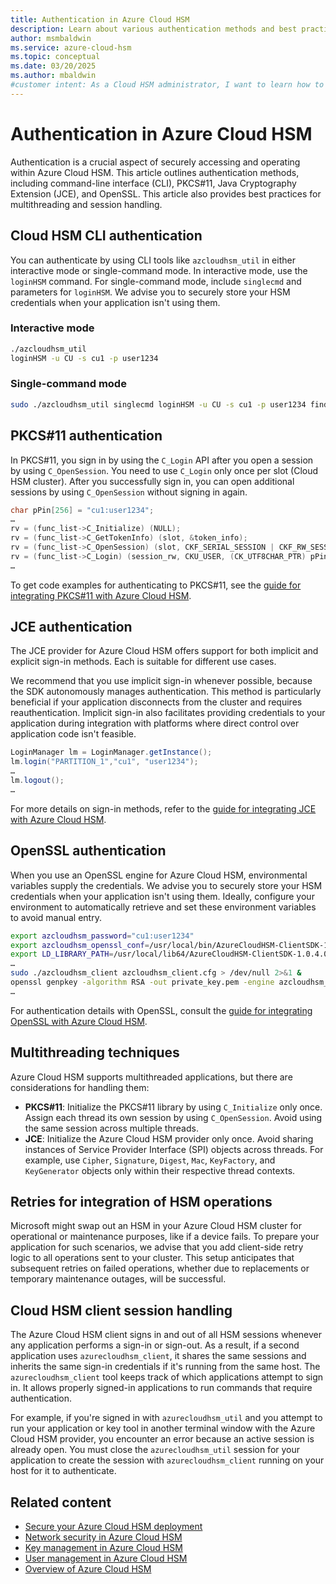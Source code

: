 ```yaml
---
title: Authentication in Azure Cloud HSM
description: Learn about various authentication methods and best practices for securing and optimizing your Azure Cloud HSM deployment.
author: msmbaldwin
ms.service: azure-cloud-hsm
ms.topic: conceptual
ms.date: 03/20/2025
ms.author: mbaldwin
#customer intent: As a Cloud HSM administrator, I want to learn how to secure and optimize my Cloud HSM deployment so that I can ensure the highest level of security and performance.
---
```


# Authentication in Azure Cloud HSM

Authentication is a crucial aspect of securely accessing and operating within Azure Cloud HSM. This article outlines authentication methods, including command-line interface (CLI), PKCS#11, Java Cryptography Extension (JCE), and OpenSSL. This article also provides best practices for multithreading and session handling.

## Cloud HSM CLI authentication

You can authenticate by using CLI tools like `azcloudhsm_util` in either interactive mode or single-command mode. In interactive mode, use the `loginHSM` command. For single-command mode, include `singlecmd` and parameters for `loginHSM`. We advise you to securely store your HSM credentials when your application isn't using them.

### Interactive mode

```sh
./azcloudhsm_util
loginHSM -u CU -s cu1 -p user1234
```

### Single-command mode

```sh
sudo ./azcloudhsm_util singlecmd loginHSM -u CU -s cu1 -p user1234 findKey
```

## PKCS#11 authentication

In PKCS#11, you sign in by using the `C_Login` API after you open a session by using `C_OpenSession`. You need to use `C_Login` only once per slot (Cloud HSM cluster). After you successfully sign in, you can open additional sessions by using `C_OpenSession` without signing in again.

```c
char pPin[256] = "cu1:user1234";
…
rv = (func_list->C_Initialize) (NULL);
rv = (func_list->C_GetTokenInfo) (slot, &token_info);
rv = (func_list->C_OpenSession) (slot, CKF_SERIAL_SESSION | CKF_RW_SESSION, NULL, NULL, &session_rw);
rv = (func_list->C_Login) (session_rw, CKU_USER, (CK_UTF8CHAR_PTR) pPin, n_pin);
…
```

To get code examples for authenticating to PKCS#11, see the [guide for integrating PKCS#11 with Azure Cloud HSM](https://github.com/microsoft/MicrosoftAzureCloudHSM/blob/main/IntegrationGuides/Azure%20Cloud%20HSM%20PKCS11%20Integration%20Guide.pdf).

## JCE authentication

The JCE provider for Azure Cloud HSM offers support for both implicit and explicit sign-in methods. Each is suitable for different use cases.

We recommend that you use implicit sign-in whenever possible, because the SDK autonomously manages authentication. This method is particularly beneficial if your application disconnects from the cluster and requires reauthentication. Implicit sign-in also facilitates providing credentials to your application during integration with platforms where direct control over application code isn't feasible.

```java
LoginManager lm = LoginManager.getInstance();
lm.login("PARTITION_1","cu1", "user1234");
…
lm.logout();
…
```

For more details on sign-in methods, refer to the [guide for integrating JCE with Azure Cloud HSM](https://github.com/microsoft/MicrosoftAzureCloudHSM/blob/main/IntegrationGuides/Azure%20Cloud%20HSM%20JCE%20Integration%20Guide.pdf).

## OpenSSL authentication

When you use an OpenSSL engine for Azure Cloud HSM, environmental variables supply the credentials. We advise you to securely store your HSM credentials when your application isn't using them. Ideally, configure your environment to automatically retrieve and set these environment variables to avoid manual entry.

```sh
export azcloudhsm_password="cu1:user1234" 
export azcloudhsm_openssl_conf=/usr/local/bin/AzureCloudHSM-ClientSDK-1.0.4.0/azcloudhsm_openssl_dynamic.conf
export LD_LIBRARY_PATH=/usr/local/lib64/AzureCloudHSM-ClientSDK-1.0.4.0/:$LD_LIBRARY_PATH
…
sudo ./azcloudhsm_client azcloudhsm_client.cfg > /dev/null 2>&1 &
openssl genpkey -algorithm RSA -out private_key.pem -engine azcloudhsm_openssl
…
```

For authentication details with OpenSSL, consult the [guide for integrating OpenSSL with Azure Cloud HSM](https://github.com/microsoft/MicrosoftAzureCloudHSM/blob/main/IntegrationGuides/Azure%20Cloud%20HSM%20OpenSSL%20Integration%20Guide.pdf).

## Multithreading techniques

Azure Cloud HSM supports multithreaded applications, but there are considerations for handling them:

- **PKCS#11**: Initialize the PKCS#11 library by using `C_Initialize` only once. Assign each thread its own session by using `C_OpenSession`. Avoid using the same session across multiple threads.
- **JCE**: Initialize the Azure Cloud HSM provider only once. Avoid sharing instances of Service Provider Interface (SPI) objects across threads. For example, use `Cipher`, `Signature`, `Digest`, `Mac`, `KeyFactory`, and `KeyGenerator` objects only within their respective thread contexts.

## Retries for integration of HSM operations

Microsoft might swap out an HSM in your Azure Cloud HSM cluster for operational or maintenance purposes, like if a device fails. To prepare your application for such scenarios, we advise that you add client-side retry logic to all operations sent to your cluster. This setup anticipates that subsequent retries on failed operations, whether due to replacements or temporary maintenance outages, will be successful.

## Cloud HSM client session handling

The Azure Cloud HSM client signs in and out of all HSM sessions whenever any application performs a sign-in or sign-out. As a result, if a second application uses `azurecloudhsm_client`, it shares the same sessions and inherits the same sign-in credentials if it's running from the same host. The `azurecloudhsm_client` tool keeps track of which applications attempt to sign in. It allows properly signed-in applications to run commands that require authentication.

For example, if you're signed in with `azurecloudhsm_util` and you attempt to run your application or key tool in another terminal window with the Azure Cloud HSM provider, you encounter an error because an active session is already open. You must close the `azurecloudhsm_util` session for your application to create the session with `azurecloudhsm_client` running on your host for it to authenticate.

## Related content

- [Secure your Azure Cloud HSM deployment](secure-cloud-hsm.md)
- [Network security in Azure Cloud HSM](network-security.md)
- [Key management in Azure Cloud HSM](key-management.md)
- [User management in Azure Cloud HSM](user-management.md)
- [Overview of Azure Cloud HSM](overview.md)
